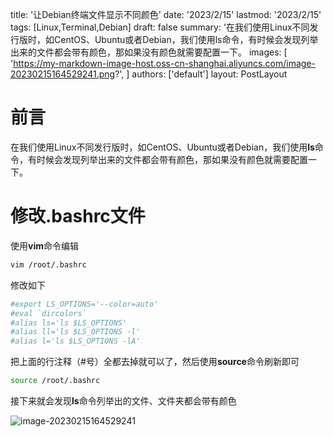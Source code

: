 title: '让Debian终端文件显示不同颜色'
date: '2023/2/15'
lastmod: '2023/2/15'
tags: [Linux,Terminal,Debian]
draft: false
summary: '在我们使用Linux不同发行版时，如CentOS、Ubuntu或者Debian，我们使用ls命令，有时候会发现列举出来的文件都会带有颜色，那如果没有颜色就需要配置一下。
images:
  [
    'https://my-markdown-image-host.oss-cn-shanghai.aliyuncs.com/image-20230215164529241.png?',
  ]
authors: ['default']
layout: PostLayout

# 前言

​	在我们使用Linux不同发行版时，如CentOS、Ubuntu或者Debian，我们使用**ls**命令，有时候会发现列举出来的文件都会带有颜色，那如果没有颜色就需要配置一下。

# 修改.bashrc文件

使用**vim**命令编辑

```bash
vim /root/.bashrc
```

修改如下

```bash
#export LS_OPTIONS='--color=auto'
#eval `dircolors`
#alias ls='ls $LS_OPTIONS'
#alias ll='ls $LS_OPTIONS -l'
#alias l='ls $LS_OPTIONS -lA'
```

把上面的行注释（#号）全都去掉就可以了，然后使用**source**命令刷新即可

```bash
source /root/.bashrc
```

接下来就会发现**ls**命令列举出的文件、文件夹都会带有颜色

![image-20230215164529241](https://my-markdown-image-host.oss-cn-shanghai.aliyuncs.com/image-20230215164529241.png)

